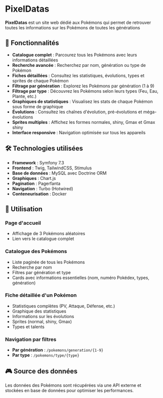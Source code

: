 # PixelDatas

**PixelDatas** est un site web dédié aux Pokémons qui permet de retrouver toutes les informations sur les Pokémons de toutes les générations

## 🎯 Fonctionnalités

- **Catalogue complet** : Parcourez tous les Pokémons avec leurs informations détaillées
- **Recherche avancée** : Recherchez par nom, génération ou type de Pokémon
- **Fiches détaillées** : Consultez les statistiques, évolutions, types et sprites de chaque Pokémon
- **Filtrage par génération** : Explorez les Pokémons par génération (1 à 9)
- **Filtrage par type** : Découvrez les Pokémons selon leurs types (Feu, Eau, Plante, etc.)
- **Graphiques de statistiques** : Visualisez les stats de chaque Pokémon sous forme de graphique
- **Évolutions** : Consultez les chaînes d'évolution, pré-évolutions et méga-évolutions
- **Sprites multiples** : Affichez les formes normales, shiny, Gmax et Gmax shiny
- **Interface responsive** : Navigation optimisée sur tous les appareils

## 🛠️ Technologies utilisées

- **Framework** : Symfony 7.3
- **Frontend** : Twig, TailwindCSS, Stimulus
- **Base de données** : MySQL avec Doctrine ORM
- **Graphiques** : Chart.js
- **Pagination** : Pagerfanta
- **Navigation** : Turbo (Hotwired)
- **Conteneurisation** : Docker

## 📱 Utilisation

### Page d'accueil

- Affichage de 3 Pokémons aléatoires
- Lien vers le catalogue complet

### Catalogue des Pokémons

- Liste paginée de tous les Pokémons
- Recherche par nom
- Filtres par génération et type
- Cards avec informations essentielles (nom, numéro Pokédex, types, génération)

### Fiche détaillée d'un Pokémon

- Statistiques complètes (PV, Attaque, Défense, etc.)
- Graphique des statistiques
- Informations sur les évolutions
- Sprites (normal, shiny, Gmax)
- Types et talents

### Navigation par filtres

- **Par génération** : `/pokemons/generation/{1-9}`
- **Par type** : `/pokemons/type/{type}`

## 🎮 Source des données

Les données des Pokémons sont récupérées via une API externe et stockées en base de données pour optimiser les performances.


```

